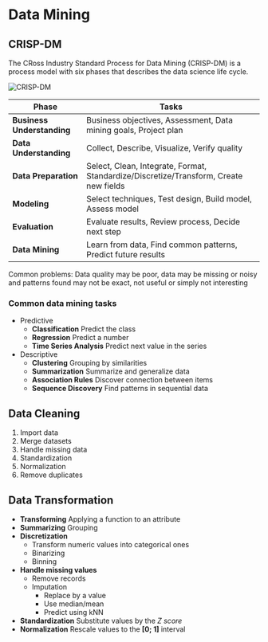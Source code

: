 # Data Mining

## CRISP-DM

The CRoss Industry Standard Process for Data Mining (CRISP-DM) is a process model with six phases that describes the data science life cycle.

![CRISP-DM](https://www.datascience-pm.com/wp-content/uploads/2021/02/CRISP-DM.png)

| **Phase**               | **Tasks**                                      |
|------------------------|-----------------------------------------------|
| **Business Understanding** | Business objectives, Assessment, Data mining goals, Project plan |
| **Data Understanding**     | Collect, Describe, Visualize, Verify quality |
| **Data Preparation**       | Select, Clean, Integrate, Format, Standardize/Discretize/Transform, Create new fields |
| **Modeling**               | Select techniques, Test design, Build model, Assess model |
| **Evaluation**             | Evaluate results, Review process, Decide next step |
| **Data Mining**            | Learn from data, Find common patterns, Predict future results |

Common problems: Data quality may be poor, data may be missing or noisy and patterns found may not be exact, not useful or simply not interesting

### Common data mining tasks
- Predictive
  - **Classification** Predict the class
  - **Regression** Predict a number
  - **Time Series Analysis** Predict next value in the series
- Descriptive
  - **Clustering** Grouping by similarities
  - **Summarization** Summarize and generalize data
  - **Association Rules** Discover connection between items
  - **Sequence Discovery** Find patterns in sequential data

## Data Cleaning
1. Import data
2. Merge datasets
3. Handle missing data
4. Standardization
5. Normalization
6. Remove duplicates

## Data Transformation
- **Transforming** Applying a function to an attribute
- **Summarizing** Grouping
- **Discretization**
  - Transform numeric values into categorical ones
  - Binarizing
  - Binning
- **Handle missing values**
  - Remove records
  - Imputation
    - Replace by a value
    - Use median/mean
    - Predict using kNN
- **Standardization** Substitute values by the *Z score*
- **Normalization** Rescale values to the **[0; 1]** interval
